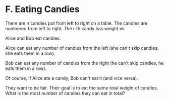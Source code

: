 # F. Eating Candies

There are n candies put from left to right on a table.
The candies are numbered from left to right.
The i-th candy has weight wi.

Alice and Bob eat candies.

Alice can eat any number of candies from the left
(she can't skip candies, she eats them in a row).

Bob can eat any number of candies from the right
(he can't skip candies, he eats them in a row).

Of course,
if Alice ate a candy, Bob can't eat it (and vice versa).

They want to be fair.
Their goal is to eat the same total weight of candies.
What is the most number of candies they can eat in total?
